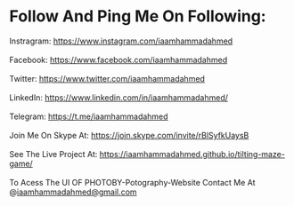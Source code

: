 # Follow And Ping Me On Following:
Instragram: https://www.instagram.com/iaamhammadahmed<br><br>
Facebook: https://www.facebook.com/iaamhammadahmed<br><br>
Twitter: https://www.twitter.com/iaamhammadahmed<br><br>
LinkedIn: https://www.linkedin.com/in/iaamhammadahmed/<br><br>
Telegram: https://t.me/iaamhammadahmed<br><br>
Join Me On Skype At: https://join.skype.com/invite/rBlSyfkUaysB<br><br>
See The Live Project At: https://iaamhammadahmed.github.io/tilting-maze-game/<br><br>
To Acess The UI OF PHOTOBY-Potography-Website Contact Me At @iaamhammadahmed@gmail.com
